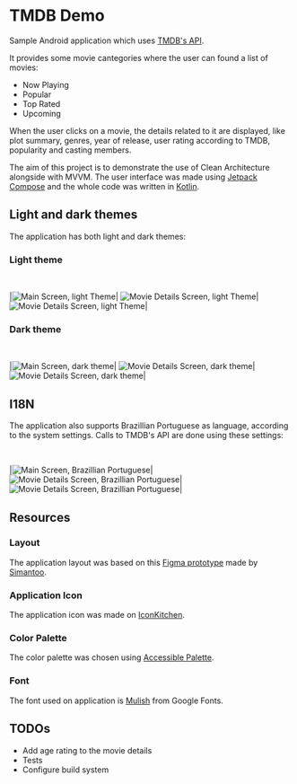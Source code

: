 # TMDB Demo
Sample Android application which uses [TMDB's API](https://developer.themoviedb.org/docs).

It provides some movie cantegories where the user can found a list of movies: 

- Now Playing
- Popular
- Top Rated
- Upcoming

When the user clicks on a movie, the details related to it are displayed, like plot summary, genres, year of release, user rating according to TMDB, popularity and casting members.

The aim of this project is to demonstrate the use of Clean Architecture alongside with MVVM. The user interface was made using [Jetpack Compose](https://developer.android.com/jetpack/compose) and the whole code was written in [Kotlin](https://kotlinlang.org/).

## Light and dark themes

The application has both light and dark themes:
<br/>

### Light theme
<br/>

|![Main Screen, light Theme](./docs/images/main_screen_light_en.png)| ![Movie Details Screen, light Theme](./docs/images/details_screen_1_light_en.png)| ![Movie Details Screen, light Theme](./docs/images/details_screen_2_light_en.png)|

### Dark theme
<br/>

|![Main Screen, dark theme](./docs/images/main_screen_dark_en.png)| ![Movie Details Screen, dark theme](./docs/images/details_screen_1_dark_en.png)| ![Movie Details Screen, dark theme](./docs/images/details_screen_2_dark_en.png)|

## I18N

The application also supports Brazillian Portuguese as language, according to the system settings. Calls to TMDB's API are done using these settings:

<br/>

|![Main Screen, Brazillian Portuguese](./docs/images/main_screen_dark_ptbr.png)| ![Movie Details Screen, Brazillian Portuguese](./docs/images/details_screen_1_dark_ptbr.png)| ![Movie Details Screen, Brazillian Portuguese](./docs/images/details_screen_2_dark_ptbr.png)|

## Resources

### Layout

The application layout was based on this [Figma prototype](https://dribbble.com/shots/10795979-Movie-App-Free) made by [Simantoo](simantoo@gmail.com).

### Application Icon

The application icon was made on [IconKitchen](https://icon.kitchen/).

### Color Palette

The color palette was chosen using [Accessible Palette](https://accessiblepalette.com/).

### Font

The font used on application is [Mulish](https://fonts.google.com/specimen/Mulish) from Google Fonts.

## TODOs

- Add age rating to the movie details
- Tests
- Configure build system